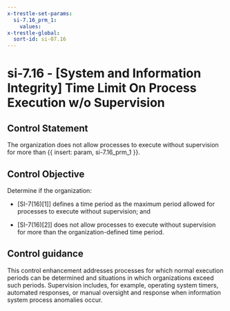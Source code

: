 ```yaml
---
x-trestle-set-params:
  si-7.16_prm_1:
    values:
x-trestle-global:
  sort-id: si-07.16
---
```


# si-7.16 - \[System and Information Integrity\] Time Limit On Process Execution w/o Supervision

## Control Statement

The organization does not allow processes to execute without supervision for more than {{ insert: param, si-7.16_prm_1 }}.

## Control Objective

Determine if the organization:

- \[SI-7(16)[1]\] defines a time period as the maximum period allowed for processes to execute without supervision; and

- \[SI-7(16)[2]\] does not allow processes to execute without supervision for more than the organization-defined time period.

## Control guidance

This control enhancement addresses processes for which normal execution periods can be determined and situations in which organizations exceed such periods. Supervision includes, for example, operating system timers, automated responses, or manual oversight and response when information system process anomalies occur.
